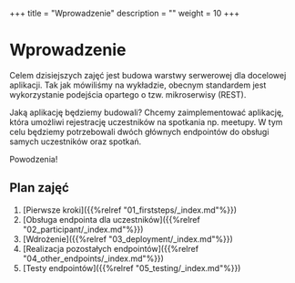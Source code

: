 +++
title = "Wprowadzenie"
description = ""
weight = 10
+++

# Wprowadzenie

Celem dzisiejszych zajęć jest budowa warstwy serwerowej dla docelowej aplikacji. Tak jak mówiliśmy na wykładzie, obecnym standardem jest wykorzystanie podejścia opartego o tzw. mikroserwisy (REST). 

Jaką aplikację będziemy budowali? Chcemy zaimplementować aplikację, która umożliwi rejestrację uczestników na spotkania np. meetupy. W tym celu będziemy potrzebowali dwóch głównych endpointów do obsługi samych uczestników oraz spotkań.

Powodzenia!

## Plan zajęć
1. [Pierwsze kroki]({{%relref "01_firststeps/_index.md"%}})
2. [Obsługa endpointa dla uczestników]({{%relref "02_participant/_index.md"%}})
3. [Wdrożenie]({{%relref "03_deployment/_index.md"%}})
4. [Realizacja pozostałych endpointów]({{%relref "04_other_endpoints/_index.md"%}})
5. [Testy endpointów]({{%relref "05_testing/_index.md"%}})
